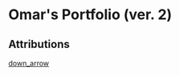 # Omar's Portfolio (ver. 2)
## Attributions
[down_arrow](https://www.svgrepo.com/svg/511356/arrow-down-338)